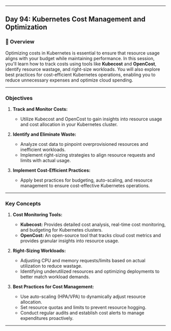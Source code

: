 ﻿---

## Day 94: Kubernetes Cost Management and Optimization

### 📘 Overview

Optimizing costs in Kubernetes is essential to ensure that resource usage aligns with your budget while maintaining performance. In this session, you'll learn how to track costs using tools like **Kubecost** and **OpenCost**, identify resource wastage, and right-size workloads. You will also explore best practices for cost-efficient Kubernetes operations, enabling you to reduce unnecessary expenses and optimize cloud spending.

---


### Objectives

1. **Track and Monitor Costs:**  
   - Utilize Kubecost and OpenCost to gain insights into resource usage and cost allocation in your Kubernetes cluster.

2. **Identify and Eliminate Waste:**  
   - Analyze cost data to pinpoint overprovisioned resources and inefficient workloads.
   - Implement right-sizing strategies to align resource requests and limits with actual usage.

3. **Implement Cost-Efficient Practices:**  
   - Apply best practices for budgeting, auto-scaling, and resource management to ensure cost-effective Kubernetes operations.

---

### Key Concepts

1. **Cost Monitoring Tools:**
   - **Kubecost:** Provides detailed cost analysis, real-time cost monitoring, and budgeting for Kubernetes clusters.
   - **OpenCost:** An open-source tool that tracks cloud cost metrics and provides granular insights into resource usage.

2. **Right-Sizing Workloads:**
   - Adjusting CPU and memory requests/limits based on actual utilization to reduce wastage.
   - Identifying underutilized resources and optimizing deployments to better match workload demands.

3. **Best Practices for Cost Management:**
   - Use auto-scaling (HPA/VPA) to dynamically adjust resource allocation.
   - Set resource quotas and limits to prevent resource hogging.
   - Conduct regular audits and establish cost alerts to manage expenditures proactively.

---